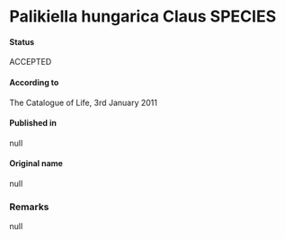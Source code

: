 # Palikiella hungarica Claus SPECIES

#### Status
ACCEPTED

#### According to
The Catalogue of Life, 3rd January 2011

#### Published in
null

#### Original name
null

### Remarks
null